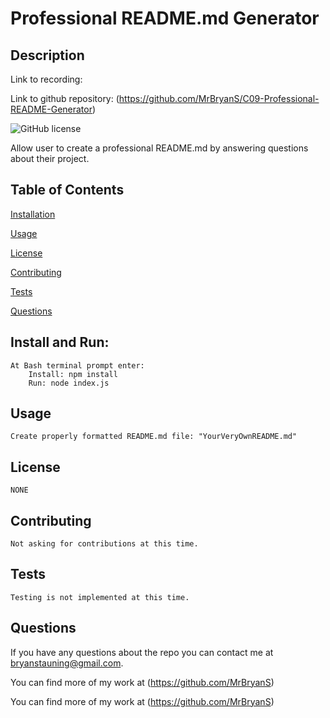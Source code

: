 # Professional README.md Generator 

## Description 

Link to recording: 
	<!-- (https://drive.google.com/uc?id=1a0Pb5yA2AUVC1B_FsFAntfYcU0KIG9z2&export=download) -->

Link to github repository:
	(https://github.com/MrBryanS/C09-Professional-README-Generator)	


![GitHub license](https://img.shields.io/badge/License-None-blue) 

Allow user to create a professional README.md by answering questions about their project. 


## Table of Contents 


[Installation](#installation) 

[Usage](#usage) 

[License](#license) 

[Contributing](#contributing) 

[Tests](#tests) 

[Questions](#questions) 
 
## Install and Run:
	At Bash terminal prompt enter:
 		Install: npm install
		Run: node index.js
	
## Usage 

 	Create properly formatted README.md file: "YourVeryOwnREADME.md"
 
## License 

 	NONE
 
## Contributing 

 	Not asking for contributions at this time. 

 ## Tests 

 	Testing is not implemented at this time.

 ## Questions 

 
If you have any questions about the repo you can contact me at bryanstauning@gmail.com. 

You can find more of my work at (https://github.com/MrBryanS)

You can find more of my work at (https://github.com/MrBryanS)
